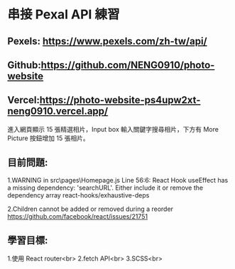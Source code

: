 # 串接 Pexal API 練習

## Pexels: https://www.pexels.com/zh-tw/api/

## Github:https://github.com/NENG0910/photo-website

## Vercel:https://photo-website-ps4upw2xt-neng0910.vercel.app/

進入網頁顯示 15 張精選相片，Input box 輸入關鍵字搜尋相片，下方有 More Picture 按鈕增加 15 張相片。

## 目前問題:

1.WARNING in src\pages\Homepage.js
Line 56:6: React Hook useEffect has a missing dependency: 'searchURL'. Either include it or remove the dependency array react-hooks/exhaustive-deps

2.Children cannot be added or removed during a reorder
https://github.com/facebook/react/issues/21751

## 學習目標:

1.使用 React router\<br>
2.fetch API\<br>
3.SCSS\<br>
